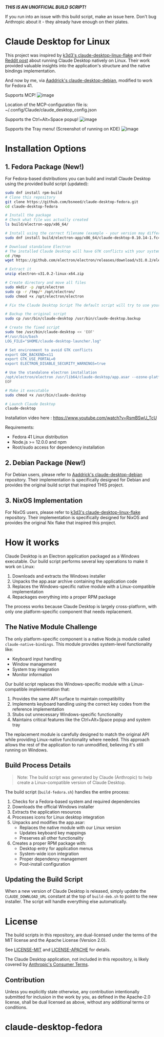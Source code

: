 


***THIS IS AN UNOFFICIAL BUILD SCRIPT!***

If you run into an issue with this build script, make an issue here. Don't bug Anthropic about it - they already have enough on their plates.

# Claude Desktop for Linux

This project was inspired by [k3d3's claude-desktop-linux-flake](https://github.com/k3d3/claude-desktop-linux-flake) and their [Reddit post](https://www.reddit.com/r/ClaudeAI/comments/1hgsmpq/i_successfully_ran_claude_desktop_natively_on/) about running Claude Desktop natively on Linux. Their work provided valuable insights into the application's structure and the native bindings implementation.

And now by me, via [Aaddrick's claude-desktop-debian](https://github.com/aaddrick/claude-desktop-debian), modified to work for Fedora 41.

Supports MCP!
![image](https://github.com/user-attachments/assets/93080028-6f71-48bd-8e59-5149d148cd45)

Location of the MCP-configuration file is: ~/.config/Claude/claude_desktop_config.json

Supports the Ctrl+Alt+Space popup!
![image](https://github.com/user-attachments/assets/1deb4604-4c06-4e4b-b63f-7f6ef9ef28c1)

Supports the Tray menu! (Screenshot of running on KDE)
![image](https://github.com/user-attachments/assets/ba209824-8afb-437c-a944-b53fd9ecd559)

# Installation Options

## 1. Fedora Package (New!)

For Fedora-based distributions you can build and install Claude Desktop using the provided build script (updated):

```bash
sudo dnf install rpm-build
# Clone this repository
git clone https://github.com/bsneed/claude-desktop-fedora.git
cd claude-desktop-fedora

# Install the package
# Check what file was actually created
ls build/electron-app/x86_64/

# Install using the correct filename (example - your version may differ)
sudo dnf install build/electron-app/x86_64/claude-desktop-0.10.14-1.fc40.x86_64.rpm

# Download standalone Electron
# The installed Claude Desktop will have GTK conflicts with your system Electron. Download a clean Electron binary
cd /tmp
wget https://github.com/electron/electron/releases/download/v31.0.2/electron-v31.0.2-linux-x64.zip

# Extract it
unzip electron-v31.0.2-linux-x64.zip

# Create directory and move all files
sudo mkdir -p /opt/electron
sudo cp -r /tmp/* /opt/electron/
sudo chmod +x /opt/electron/electron

# Fix the Claude Desktop Script The default script will try to use your system Electron. Replace it with one that uses the standalone version:

# Backup the original script
sudo cp /usr/bin/claude-desktop /usr/bin/claude-desktop.backup

# Create the fixed script
sudo tee /usr/bin/claude-desktop << 'EOF'
#!/usr/bin/bash
LOG_FILE="$HOME/claude-desktop-launcher.log"

# Set environment to avoid GTK conflicts
export GDK_BACKEND=x11
export GTK_USE_PORTAL=0
export ELECTRON_DISABLE_SECURITY_WARNINGS=true

# Use the standalone electron installation
/opt/electron/electron /usr/lib64/claude-desktop/app.asar --ozone-platform-hint=auto --enable-logging=file --log-file=$LOG_FILE --log-level=INFO --disable-gpu-sandbox --no-sandbox "$@"
EOF

# Make it executable
sudo chmod +x /usr/bin/claude-desktop

# Launch Claude Desktop
claude-desktop

```

Installation video here : https://www.youtube.com/watch?v=RsmBSwU_TcU

Requirements:
- Fedora 41 Linux distribution
- Node.js >= 12.0.0 and npm
- Root/sudo access for dependency installation

## 2. Debian Package (New!)

For Debian users, please refer to [Aaddrick's claude-desktop-debian](https://github.com/aaddrick/claude-desktop-debian) repository.  Their implementation is specifically designed for Debian and provides the original build script that inspired THIS project.

## 3. NixOS Implementation

For NixOS users, please refer to [k3d3's claude-desktop-linux-flake](https://github.com/k3d3/claude-desktop-linux-flake) repository. Their implementation is specifically designed for NixOS and provides the original Nix flake that inspired this project.

# How it works

Claude Desktop is an Electron application packaged as a Windows executable. Our build script performs several key operations to make it work on Linux:

1. Downloads and extracts the Windows installer
2. Unpacks the app.asar archive containing the application code
3. Replaces the Windows-specific native module with a Linux-compatible implementation
4. Repackages everything into a proper RPM package

The process works because Claude Desktop is largely cross-platform, with only one platform-specific component that needs replacement.

## The Native Module Challenge

The only platform-specific component is a native Node.js module called `claude-native-bindings`. This module provides system-level functionality like:

- Keyboard input handling
- Window management
- System tray integration
- Monitor information

Our build script replaces this Windows-specific module with a Linux-compatible implementation that:

1. Provides the same API surface to maintain compatibility
2. Implements keyboard handling using the correct key codes from the reference implementation
3. Stubs out unnecessary Windows-specific functionality
4. Maintains critical features like the Ctrl+Alt+Space popup and system tray

The replacement module is carefully designed to match the original API while providing Linux-native functionality where needed. This approach allows the rest of the application to run unmodified, believing it's still running on Windows.

## Build Process Details

> Note: The build script was generated by Claude (Anthropic) to help create a Linux-compatible version of Claude Desktop.

The build script (`build-fedora.sh`) handles the entire process:

1. Checks for a Fedora-based system and required dependencies
2. Downloads the official Windows installer
3. Extracts the application resources
4. Processes icons for Linux desktop integration
5. Unpacks and modifies the app.asar:
   - Replaces the native module with our Linux version
   - Updates keyboard key mappings
   - Preserves all other functionality
6. Creates a proper RPM package with:
   - Desktop entry for application menus
   - System-wide icon integration
   - Proper dependency management
   - Post-install configuration

## Updating the Build Script

When a new version of Claude Desktop is released, simply update the `CLAUDE_DOWNLOAD_URL` constant at the top of `build-deb.sh` to point to the new installer. The script will handle everything else automatically.

# License

The build scripts in this repository, are dual-licensed under the terms of the MIT license and the Apache License (Version 2.0).

See [LICENSE-MIT](LICENSE-MIT) and [LICENSE-APACHE](LICENSE-APACHE) for details.

The Claude Desktop application, not included in this repository, is likely covered by [Anthropic's Consumer Terms](https://www.anthropic.com/legal/consumer-terms).

## Contribution

Unless you explicitly state otherwise, any contribution intentionally submitted
for inclusion in the work by you, as defined in the Apache-2.0 license, shall be dual licensed as above, without any
additional terms or conditions.
# claude-desktop-fedora
